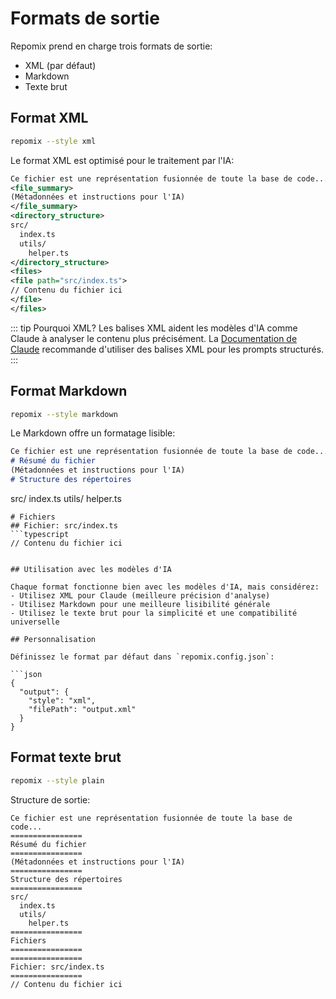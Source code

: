 # Formats de sortie

Repomix prend en charge trois formats de sortie:
- XML (par défaut)
- Markdown
- Texte brut

## Format XML

```bash
repomix --style xml
```

Le format XML est optimisé pour le traitement par l'IA:

```xml
Ce fichier est une représentation fusionnée de toute la base de code...
<file_summary>
(Métadonnées et instructions pour l'IA)
</file_summary>
<directory_structure>
src/
  index.ts
  utils/
    helper.ts
</directory_structure>
<files>
<file path="src/index.ts">
// Contenu du fichier ici
</file>
</files>
```

::: tip Pourquoi XML?
Les balises XML aident les modèles d'IA comme Claude à analyser le contenu plus précisément. La [Documentation de Claude](https://docs.anthropic.com/en/docs/build-with-claude/prompt-engineering/use-xml-tags) recommande d'utiliser des balises XML pour les prompts structurés.
:::

## Format Markdown

```bash
repomix --style markdown
```

Le Markdown offre un formatage lisible:

```markdown
Ce fichier est une représentation fusionnée de toute la base de code...
# Résumé du fichier
(Métadonnées et instructions pour l'IA)
# Structure des répertoires
```
src/
index.ts
utils/
helper.ts
```
# Fichiers
## Fichier: src/index.ts
```typescript
// Contenu du fichier ici
```
```

## Utilisation avec les modèles d'IA

Chaque format fonctionne bien avec les modèles d'IA, mais considérez:
- Utilisez XML pour Claude (meilleure précision d'analyse)
- Utilisez Markdown pour une meilleure lisibilité générale
- Utilisez le texte brut pour la simplicité et une compatibilité universelle

## Personnalisation

Définissez le format par défaut dans `repomix.config.json`:

```json
{
  "output": {
    "style": "xml",
    "filePath": "output.xml"
  }
}
```

## Format texte brut

```bash
repomix --style plain
```

Structure de sortie:

```text
Ce fichier est une représentation fusionnée de toute la base de code...
================
Résumé du fichier
================
(Métadonnées et instructions pour l'IA)
================
Structure des répertoires
================
src/
  index.ts
  utils/
    helper.ts
================
Fichiers
================
================
Fichier: src/index.ts
================
// Contenu du fichier ici
```
